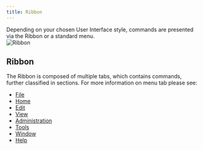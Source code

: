 ```yaml
---
title: Ribbon
---
```

Depending on your chosen User Interface style, commands are presented via the Ribbon or a standard menu.  
![Ribbon](/img/en/rdm/mac/clip10565.png) 

## Ribbon 

The Ribbon is composed of multiple tabs, which contains commands, further classified in sections. 
For more information on menu tab please see:  

* [File](/rdm/mac/commands/file/) 
* [Home](/rdm/mac/commands/home/) 
* [Edit](/rdm/mac/commands/edit/) 
* [View](/rdm/mac/commands/view/) 
* [Administration](/rdm/mac/commands/administration/) 
* [Tools](/rdm/mac/commands/tools/) 
* [Window](/rdm/mac/commands/window/) 
* [Help](/rdm/mac/commands/help/) 


